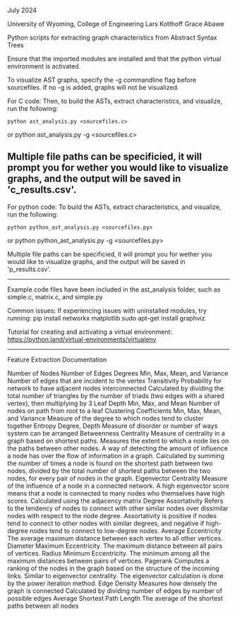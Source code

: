 July 2024

University of Wyoming, College of Engineering
Lars Kotthoff
Grace Abawe

Python scripts for extracting graph characteristics from Abstract Syntax Trees

Ensure that the imported modules are installed and that the python virtual environment is activated.

To visualize AST graphs, specify the -g commandline flag before sourcefiles. If no -g is added, graphs will not be visualized.

For C code:
Then, to build the ASTs, extract characteristics, and visualize, run the following:

    python ast_analysis.py <sourcefiles.c>
or
    python ast_analysis.py -g <sourcefiles.c>

Multiple file paths can be specificied, it will prompt you for wether you would like to visualize graphs, and the output will be saved in 'c_results.csv'.
--------------------------------------------------------------------------------------------------------------------

For python code:
To build the ASTs, extract characteristics, and visualize, run the following:

    python python_ast_analysis.py <sourcefiles.py> 
or 
    python python_ast_analysis.py -g <sourcefiles.py> 

Multiple file paths can be specificied, it will prompt you for wether you would like to visualize graphs, and the output will be saved in 'p_results.csv'.

---------------------------------------------------------------------------------------------------------------------

Example code files have been included in the ast_analysis folder, such as simple.c, matrix.c, and simple.py

Common issues:
If experiencing issues with uninstalled modules, try running:
    pip install networkx matplotlib
    sudo apt-get install graphviz

Tutorial for creating and activating a virtual environment:
    https://python.land/virtual-environments/virtualenv

---------------------------------------------------------------------------------------------------------------------

Feature Extraction Documentation

Number of Nodes
Number of Edges
Degrees
    Min, Max, Mean, and Variance
    Number of edges that are incident to the vertex
Transitivity
    Probability for network to have adjacent nodes interconnected
    Calculated by dividing the total number of triangles by the number of triads (two edges with a shared vertex),
    then multiplying by 3
Leaf Depth
    Min, Max, and Mean
    Number of nodes on path from root to a leaf
Clustering Coefficients
    Min, Max, Mean, and Variance
    Measure of the degree to which nodes tend to cluster together
Entropy
    Degree, Depth
    Measure of disorder or number of ways system can be arranged
Betweenness Centrality
    Measure of centrality in a graph based on shortest paths. Measures the extent to which a node lies on the 
    paths between other nodes. A way of detecting the amount of influence a node has over the flow of information 
    in a graph.
    Calculated by summing the number of times a node is found on the shortest path between two nodes, 
    divided by the total number of shortest paths between the two nodes, for every pair of nodes in the graph.
Eigenvector Centrality
    Measure of the influence of a node in a connected network. A high eigenvector score means that a node is 
    connected to many nodes who themselves have high scores.
    Calculated using the adjacency matrix
Degree Assortativity
    Refers to the tendency of nodes to connect with other similar nodes over dissimilar nodes with respect to the 
    node degree. Assortativity is positive if nodes tend to connect to other nodes with similar degrees, and 
    negative if high-degree nodes tend to connect to low-degree nodes.
Average Eccentricity
    The average maximum distance between each vertex to all other vertices. 
Diameter
    Maximum Eccentricity. The maximum distance between all pairs of vertices.
Radius
    Minimum Eccentricity. The minimum among all the maximum distances between pairs of vertices.
Pagerank
    Computes a ranking of the nodes in the graph based on the structure of the incoming links. Similar to 
    eigenvector centrality.
    The eigenvector calculation is done by the power iteration method.
Edge Density
    Measures how densely the graph is connected
    Calculated by dividing number of edges by number of possible edges
Average Shortest Path Length
    The average of the shortest paths between all nodes

